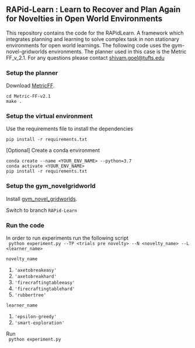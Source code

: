## RAPid-Learn : Learn to Recover and Plan Again for Novelties in Open World Environments

This repository contains the code for the RAPidLearn. A framework which integrates planning and learning to solve 
complex task in non stationary environments for open world learnings. The following code uses the gym-novel-gridworlds environments. The planner used in this case is the Metric FF_v_2.1. For any questions please contact shivam.goel@tufts.edu

### Setup the planner

Download [MetricFF](https://fai.cs.uni-saarland.de/hoffmann/ff/Metric-FF-v2.1.tgz).

`cd Metric-FF-v2.1` <BR>
`make . `

### Setup the virtual environment

Use the requirements file to install the dependencies 

`pip install -r requirements.txt`

[Optional] Create a conda environment

`conda create --name <YOUR_ENV_NAME> --python=3.7` <BR>
`conda activate <YOUR_ENV_NAME>` <BR>
`pip install -r requirements.txt` <BR>

### Setup the gym_novelgridworld

Install [gym_novel_gridworlds](https://github.com/gtatiya/gym-novel-gridworlds). <BR>

Switch to branch `RAPid-Learn` 

### Run the code

<!-- Brain.py consists of the main code. 

To run the RAPidLearn -->
 
 <!-- In order to insert novelty do the following:
 Change the variable `self.novelty_name` value (line #100 in `brain.py`) to any of the following
 1. `'axetobreak'`
 2. `'firecraftingtable'`
 3. `'rubbertree'` -->

In order to run experiments run the following script <BR>
``` python experiment.py --TP <trials pre novelty> --N <novelty_name> --L <learner_name>```

`novelty_name`
 1. `'axetobreakeasy'`
 2. `'axetobreakhard'`
 3. `'firecraftingtableeasy'`
 4. `'firecraftingtablehard'`
 5. `'rubbertree'`

`learner_name` <BR>
  1. `'epsilon-greedy'`
  2. `'smart-exploration'`   

Run <BR>
``` python experiment.py```
